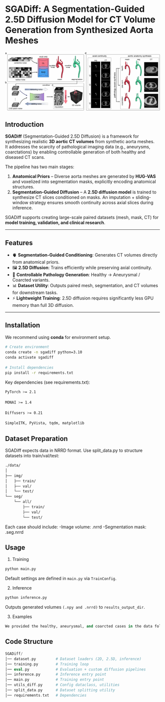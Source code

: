 # SGADiff: A Segmentation-Guided 2.5D Diffusion Model for CT Volume Generation from Synthesized Aorta Meshes

<div align='center'>
<img src='pipeline.png'>
</div>

## Introduction
**SGADiff** (Segmentation-Guided 2.5D Diffusion) is a framework for synthesizing realistic **3D aortic CT volumes** from synthetic aorta meshes.  
It addresses the scarcity of pathological imaging data (e.g., aneurysms, coarctations) by enabling controllable generation of both healthy and diseased CT scans.  

The pipeline has two main stages:
1. **Anatomical Priors** – Diverse aorta meshes are generated by **HUG-VAS** and voxelized into segmentation masks, explicitly encoding anatomical structures.  
2. **Segmentation-Guided Diffusion** – A **2.5D diffusion model** is trained to synthesize CT slices conditioned on masks. An imputation + sliding-window strategy ensures smooth continuity across axial slices during inference.  

SGADiff supports creating large-scale paired datasets (mesh, mask, CT) for **model training, validation, and clinical research**.

---

## Features
- 🫀 **Segmentation-Guided Conditioning**: Generates CT volumes directly from anatomical priors.  
- 🖼 **2.5D Diffusion**: Trains efficiently while preserving axial continuity.  
- 🔀 **Controllable Pathology Generation**: Healthy → Aneurysmal / Coarcted variants.  
- 📊 **Dataset Utility**: Outputs paired mesh, segmentation, and CT volumes for downstream tasks.  
- ⚡ **Lightweight Training**: 2.5D diffusion requires significantly less GPU memory than full 3D diffusion.  

---

## Installation
We recommend using **conda** for environment setup.

```bash
# Create environment
conda create -n sgadiff python=3.10
conda activate sgadiff

# Install dependencies
pip install -r requirements.txt
```

Key dependencies (see requirements.txt):
```bash
PyTorch >= 2.1

MONAI >= 1.4

Diffusers >= 0.21

SimpleITK, PyVista, tqdm, matplotlib
```

## Dataset Preparation

SGADiff expects data in NRRD format.
Use split_data.py to structure datasets into train/val/test:

```bash
./data/
│
├── img/
│   ├── train/
│   ├── val/
│   └── test/
└── seg/
    └── all/
        ├── train/
        ├── val/
        └── test/
```

Each case should include:
-Image volume: <case>.nrrd
-Segmentation mask: <case>.seg.nrrd

## Usage
1. Training
```bash
python main.py
```
Default settings are defined in `main.py` via `TrainConfig`.

2. Inference
```bash
python inference.py
```

Outputs generated volumes `(.npy and .nrrd)` to `results_output_dir`.

3. Examples
```python
We provided the healthy, aneurysmal, and coarcted cases in the data folder. Users can voxelize them and test the SGADiff. Due to the file size limitation, we are unable to upload the voxelized NRRD file.
```

## Code Structure
```php
SGADiff/
│── dataset.py         # Dataset loaders (2D, 2.5D, inference)
│── training.py        # Training loop
│── eval.py            # Evaluation + custom diffusion pipelines
│── inference.py       # Inference entry point
│── main.py            # Training entry point
│── utils_diff.py      # Config dataclass, utilities
│── split_data.py      # Dataset splitting utility
│── requirements.txt   # Dependencies
```








